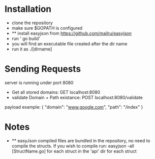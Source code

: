 # Installation
  - clone the repository
  -  make sure  $GOPATH is configured
  - ** install easyjson from https://github.com/mailru/easyjson​
  - run ' go build'
  - you will find an executable file created after the dir name
  - run it as ./[dirname]

# Sending Requests
server is running under port 8080

  - Get all stored domains: GET localhost:8080
  - validate Domain + Path existance: POST localhost:8080/validate

payload example: 
{
	"domain": "www.google.com",
	"path": "/index"
}

# Notes
- ** easyJson compiled files are bundled in the repository, no need to compile the structs.
If you wish to compile run:  easyjson -all [StructName.go] for each struct in the 'api' dir for each struct

